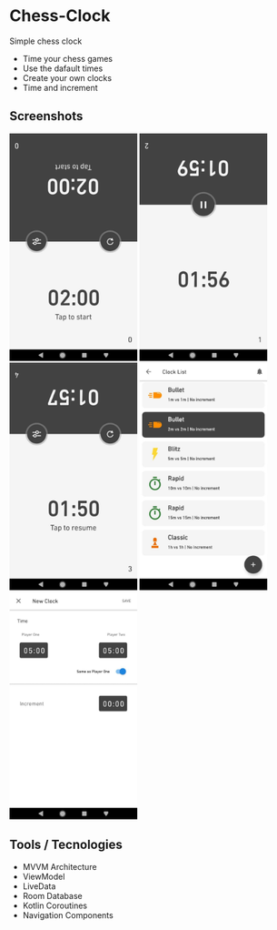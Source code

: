 # Chess-Clock
Simple chess clock

* Time your chess games
* Use the dafault times
* Create your own clocks
* Time and increment

## Screenshots

<img src="screenshots/start_game.jpg" height="400" alt="Start game"/> <img src="screenshots/running_game.jpg" height="400" alt="Running game"/>
<img src="screenshots/paused_game.jpg" height="400" alt="Paused game"/>
<img src="screenshots/clock_list.jpg" height="400" alt="Clock List"/>
<img src="screenshots/add_clock.jpg" height="400" alt="Add clok"/>

## Tools / Tecnologies

* MVVM Architecture
* ViewModel
* LiveData
* Room Database
* Kotlin Coroutines
* Navigation Components

